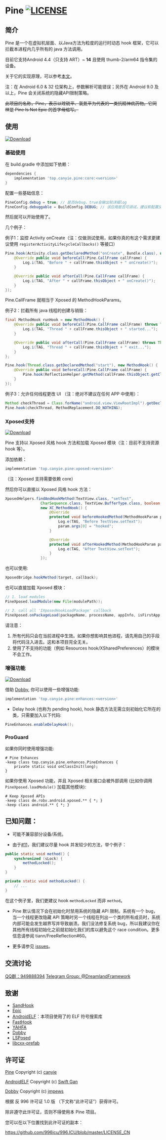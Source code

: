 # Pine [![LICENSE](https://img.shields.io/badge/license-Anti%20996-blue.svg)](https://github.com/996icu/996.ICU/blob/master/LICENSE_CN)
## 简介
Pine 是一个在虚拟机层面、以Java方法为粒度的运行时动态 hook 框架，它可以拦截本进程内几乎所有的 java 方法调用。

目前它支持Android 4.4（只支持 ART）~ **14** 且使用 thumb-2/arm64 指令集的设备。

关于它的实现原理，可以参考[本文](https://canyie.github.io/2020/04/27/dynamic-hooking-framework-on-art/)。

注：在 Android 6.0 & 32 位架构上，参数解析可能错误；另外在 Android 9.0 及以上，Pine 会关闭系统的隐藏API限制策略。

~~此项目的名称，Pine，表示以喹硫平、氯氮平为代表的一类抗精神病药物。它同样是 Pine Is Not Epic 的首字母缩写。~~

## 使用
[![Download](https://img.shields.io/maven-central/v/top.canyie.pine/core.svg)](https://repo1.maven.org/maven2/top/canyie/pine/core/)

### 基础使用
在 build.gradle 中添加如下依赖：
```groovy
dependencies {
    implementation 'top.canyie.pine:core:<version>'
}
```
配置一些基础信息：
```java
PineConfig.debug = true; // 是否debug，true会输出较详细log
PineConfig.debuggable = BuildConfig.DEBUG; // 该应用是否可调试，建议和配置文件中的值保持一致，否则会出现问题
```
然后就可以开始使用了。

几个例子：

例子1：监控 Activity onCreate（注：仅做测试使用，如果你真的有这个需求更建议使用 `registerActivityLifecycleCallbacks()` 等接口）
```java
Pine.hook(Activity.class.getDeclaredMethod("onCreate", Bundle.class), new MethodHook() {
    @Override public void beforeCall(Pine.CallFrame callFrame) {
        Log.i(TAG, "Before " + callFrame.thisObject + " onCreate()");
    }

    @Override public void afterCall(Pine.CallFrame callFrame) {
        Log.i(TAG, "After " + callFrame.thisObject + " onCreate()");
    }
});
```

Pine.CallFrame 就相当于 Xposed 的 MethodHookParams。

例子2：拦截所有 java 线程的创建与销毁：
```java
final MethodHook runHook = new MethodHook() {
    @Override public void beforeCall(Pine.CallFrame callFrame) throws Throwable {
        Log.i(TAG, "Thread " + callFrame.thisObject + " started...");
    }

    @Override public void afterCall(Pine.CallFrame callFrame) throws Throwable {
        Log.i(TAG, "Thread " + callFrame.thisObject + " exit...");
    }
};

Pine.hook(Thread.class.getDeclaredMethod("start"), new MethodHook() {
    @Override public void beforeCall(Pine.CallFrame callFrame) {
        Pine.hook(ReflectionHelper.getMethod(callFrame.thisObject.getClass(), "run"), runHook);
    }
});
```

例子3：允许任何线程更改 UI （注：绝对不建议在任何 APP 中使用）：
```java
Method checkThread = Class.forName("android.view.ViewRootImpl").getDeclaredMethod("checkThread");
Pine.hook(checkThread, MethodReplacement.DO_NOTHING);
```

### Xposed支持
[![Download](https://img.shields.io/maven-central/v/top.canyie.pine/xposed.svg)](https://repo1.maven.org/maven2/top/canyie/pine/xposed/)

Pine 支持以 Xposed 风格 hook 方法和加载 Xposed 模块（注：目前不支持资源 hook 等）。

添加依赖：
```groovy
implementation 'top.canyie.pine:xposed:<version>'
```
（注：Xposed 支持需要依赖 core）

然后你可以直接以 Xposed 风格 hook 方法：
```java
XposedHelpers.findAndHookMethod(TextView.class, "setText",
                CharSequence.class, TextView.BufferType.class, boolean.class, int.class,
                new XC_MethodHook() {
                    @Override
                    protected void beforeHookedMethod(MethodHookParam param) throws Throwable {
                        Log.e(TAG, "Before TextView.setText");
                        param.args[0] = "hooked";
                    }

                    @Override
                    protected void afterHookedMethod(MethodHookParam param) throws Throwable {
                        Log.e(TAG, "After TextView.setText");
                    }
                });
```
也可以使用:
```java
XposedBridge.hookMethod(target, callback);
```

也可以直接加载 Xposed 模块：
```java
// 1. load modules
PineXposed.loadModule(new File(modulePath));

// 2. call all 'IXposedHookLoadPackage' callback
PineXposed.onPackageLoad(packageName, processName, appInfo, isFirstApp, classLoader);
```
请注意：
1. 所有代码只会在当前进程中生效。如果你想影响其他进程，请先用自己的手段将代码注入进去。这和本项目完全无关。
2. 使用了不支持的功能（例如 Resources hook/XSharedPreferences）的模块不会工作。

### 增强功能
[![Download](https://img.shields.io/maven-central/v/top.canyie.pine/enhances.svg)](https://repo1.maven.org/maven2/top/canyie/pine/enhances/)

借助 [Dobby](https://github.com/jmpews/Dobby), 你可以使用一些增强功能:
```groovy
implementation 'top.canyie.pine:enhances:<version>'
```

- Delay hook (也称为 pending hook), hook 静态方法无需立刻初始化它所在的类，只需要加入以下代码:
```java
PineEnhances.enableDelayHook();
```

### ProGuard
如果你同时使用增强功能:
```
# Pine Enhances
-keep class top.canyie.pine.enhances.PineEnhances {
    private static void onClassInit(long);
}
```
如果你使用 Xposed 功能，并且 Xposed 相关接口会被外部调用 (比如你调用 `PineXposed.loadModule()` 加载其他模块):
```
# Keep Xposed APIs
-keep class de.robv.android.xposed.** { *; }
-keep class android.** { *; }
```

## 已知问题：
- 可能不兼容部分设备/系统。

- 由于[#11](https://github.com/canyie/pine/issues/11)，我们建议尽量 hook 并发较少的方法，举个例子：
```java
public static void method() {
    synchronized (sLock) {
        methodLocked();
    }
}

private static void methodLocked() {
    // ...
}
```
在这个例子里，我们更建议 hook `methodLocked` 而非 `method`。

- Pine 默认情况下会在初始化时禁用系统的隐藏 API 限制。系统有一个 bug，当一个线程更改隐藏 API 策略时另一个线程在列出一个类的所有成员时，系统内部可能会发生越界写并导致崩溃。我们没法修复系统 bug，所以我建议你在其他所有线程初始化之前就初始化我们的库以避免这个 race condition。更多信息请参阅 tiann/FreeReflection#60。

- 更多请参见 [issues](https://github.com/canyie/pine/issues)。

## 交流讨论
[QQ群：949888394](https://shang.qq.com/wpa/qunwpa?idkey=25549719b948d2aaeb9e579955e39d71768111844b370fcb824d43b9b20e1c04)
[Telegram Group: @DreamlandFramework](https://t.me/DreamlandFramework)

## 致谢
- [SandHook](https://github.com/ganyao114/SandHook)
- [Epic](https://github.com/tiann/epic)
- [AndroidELF](https://github.com/ganyao114/AndroidELF)：本项目使用了的 ELF 符号搜索库
- [FastHook](https://github.com/turing-technician/FastHook)
- [YAHFA](https://github.com/PAGalaxyLab/YAHFA)
- [Dobby](https://github.com/jmpews/Dobby)
- [LSPosed](https://github.com/LSPosed/LSPosed)
- [libcxx-prefab](https://github.com/RikkaW/libcxx-prefab)

## 许可证
[Pine](https://github.com/canyie/pine) Copyright (c) [canyie](http://github.com/canyie)

[AndroidELF](https://github.com/ganyao114/AndroidELF)  Copyright (c) [Swift Gan](https://github.com/ganyao114)

[Dobby](https://github.com/jmpews/Dobby)  Copyright (c) [jmpews](https://github.com/jmpews)

根据 反 996 许可证 1.0 版 （下文称“此许可证”）获得许可。

除非遵守此许可证，否则不得使用本 Pine 项目。

您可以在以下位置找到此许可证的副本：

https://github.com/996icu/996.ICU/blob/master/LICENSE_CN
